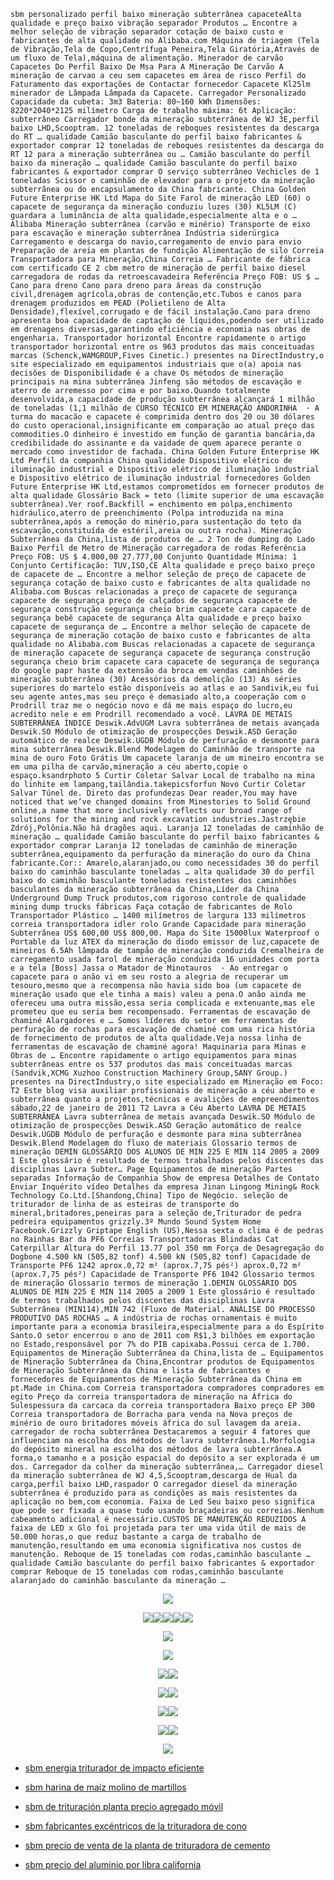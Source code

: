 
```
sbm personalizado perfil baixo mineração subterrânea capaceteAlta qualidade e preço baixo vibração separador Produtos … Encontre a melhor seleção de vibração separador cotação de baixo custo e fabricantes de alta qualidade no Alibaba.com Máquina de triagem (Tela de Vibração,Tela de Copo,Centrífuga Peneira,Tela Giratória,Através de um fluxo de Tela),máquina de alimentação. Minerador de carvão Capacetes Do Perfil Baixo De Msa Para A Mineração De Carvão A mineração de carvao a ceu sem capacetes em área de risco Perfil do Faturamento das exportações de Contactar fornecedor Capacete Kl25lm minerador de Lâmpada Lâmpada da Capacete. Carregador Personalizado Capacidade da cubeta: 3m3 Bateria: 80~160 kWh Dimensões: 8220*2040*2125 milímetro Carga de trabalho máxima: 6t Aplicação: subterrâneo Carregador bonde da mineração subterrânea de WJ 3E,perfil baixo LHD,Scooptram. 12 toneladas de reboques resistentes da descarga do RT … qualidade Camião basculante do perfil baixo fabricantes & exportador comprar 12 toneladas de reboques resistentes da descarga do RT 12 para a mineração subterrânea ou … Camião basculante do perfil baixo da mineração … qualidade Camião basculante do perfil baixo fabricantes & exportador comprar O serviço subterrâneo Vechicles de 1 toneladas Scissor o caminhão de elevador para o projeto da mineração subterrânea ou do encapsulamento da China fabricante. China Golden Future Enterprise HK Ltd Mapa do Site Farol de mineração LED (60) o capacete de segurança da mineração conduziu luzes (30) KL5LM (C) guardara a luminância de alta qualidade,especialmente alta e o … Alibaba Mineração subterrânea (carvão e minério) Transporte de eixo para escavação e mineração subterrânea Indústria siderúrgica Carregamento e descarga do navio,carregamento de envio para envio Preparação de areia em plantas de fundição Alimentação de silo Correia Transportadora para Mineração,China Correia … Fabricante de fábrica com certificado CE 2 cbm metro de mineração de perfil baixo diesel carregadora de rodas da retroescavadeira Referência Preço FOB: US $ … Cano para dreno Cano para dreno para áreas da construção civil,drenagem agrícola,obras de contenção,etc.Tubos e canos para drenagem produzidos em PEAD (Polietileno de Alta Densidade),flexível,corrugado e de fácil instalação.Cano para dreno apresenta boa capacidade de captação de líquidos,podendo ser utilizado em drenagens diversas,garantindo eficiência e economia nas obras de engenharia. Transportador horizontal Encontre rapidamente o artigo transportador horizontal entre os 963 produtos das mais conceituadas marcas (Schenck,WAMGROUP,Fives Cinetic.) presentes na DirectIndustry,o site especializado em equipamentos industriais que o(a) apoia nas decisões de Disponibilidade é a chave Os métodos de mineração principais na mina subterrânea Jinfeng são métodos de escavação e aterro de arremesso por cima e por baixo.Quando totalmente desenvolvida,a capacidade de produção subterrânea alcançará 1 milhão de toneladas (1,1 milhão de CURSO TÉCNICO EM MINERAÇÃO ANDORINHA  · A turma do macacão e capacete é comprimida dentro dos 20 ou 30 dólares do custo operacional,insignificante em comparação ao atual preço das commodities.O dinheiro é investido em função de garantia bancária,da credibilidade do assinante e da vaidade de quem aparece perante o mercado como investidor de fachada. China Golden Future Enterprise HK Ltd Perfil da companhia China qualidade Dispositivo elétrico de iluminação industrial e Dispositivo elétrico de iluminação industrial e Dispositivo elétrico de iluminação industrial fornecedores Golden Future Enterprise HK Ltd,estamos comprometidos em fornecer produtos de alta qualidade Glossário Back = teto (limite superior de uma escavação subterrânea).Ver roof.Backfill = enchimento em polpa,enchimento hidráulico,aterro de preenchimento (Polpa introduzida na mina subterrânea,após a remoção do minério,para sustentação do teto da escavação,constituída de estéril,areia ou outra rocha). Mineração Subterrânea da China,lista de produtos de … 2 Ton de dumping do Lado Baixo Perfil de Metro de Mineração carregadora de rodas Referência Preço FOB: US $ 4.000,00 27.777,00 Conjunto Quantidade Mínima: 1 Conjunto Certificação: TUV,ISO,CE Alta qualidade e preço baixo preço de capacete de … Encontre a melhor seleção de preço de capacete de segurança cotação de baixo custo e fabricantes de alta qualidade no Alibaba.com Buscas relacionadas a preço de capacete de segurança capacete de segurança preço de calçados de segurança capacete de segurança construção segurança cheio brim capacete cara capacete de segurança bebê capacete de segurança Alta qualidade e preço baixo capacete de segurança de … Encontre a melhor seleção de capacete de segurança de mineração cotação de baixo custo e fabricantes de alta qualidade no Alibaba.com Buscas relacionadas a capacete de segurança de mineração capacete de segurança capacete de segurança construção segurança cheio brim capacete cara capacete de segurança de segurança do google papr haste da extensão da broca em vendas caminhões de mineração subterrânea (30) Acessórios da demolição (13) As séries superiores do martelo estão disponíveis ao atlas e ao Sandivik,eu fui seu agente antes,mas seu preço é demasiado alto,a cooperação com o Prodrill traz me o negócio novo e dá me mais espaço do lucro,eu acredito nele e em Prodrill recomendado a você. LAVRA DE METAIS SUBTERRÂNEA ÍNDICE Deswik.AdvUGM Lavra subterrânea de metais avançada Deswik.SO Módulo de otimização de prospecções Deswik.ASD Geração automático de realce Deswik.UGDB Módulo de perfuração e desmonte para mina subterrânea Deswik.Blend Modelagem do Caminhão de transporte na mina de ouro Foto Grátis Um capacete laranja de um mineiro encontra se em uma pilha de carvão,mineração a céu aberto,copie o espaço.ksandrphoto 5 Curtir Coletar Salvar Local de trabalho na mina do linhite em lampang,tailândia.takepicsforfun Novo Curtir Coletar Salvar Túnel de. Direto das profundezas Dear reader,You may have noticed that we’ve changed domains from Minestories to Solid Ground online,a name that more inclusively reflects our broad range of solutions for the mining and rock excavation industries.Jastrzębie Zdrój,Polônia.Não há dragões aqui. Laranja 12 toneladas de caminhão de mineração … qualidade Camião basculante do perfil baixo fabricantes & exportador comprar Laranja 12 toneladas de caminhão de mineração subterrânea,equipamento da perfuração da mineração do ouro da China fabricante.Cor:: Amarelo,alaranjado,ou como necessidades 30 do perfil baixo do caminhão basculante toneladas … alta qualidade 30 do perfil baixo do caminhão basculante toneladas resistentes dos caminhões basculantes da mineração subterrânea da China,Líder da China Underground Dump Truck produtos,com rigoroso controle de qualidade mining dump trucks fábricas Faça cotação de fabricantes de Rolo Transportador Plástico … 1400 milímetros de largura 133 milímetros correia transportadora idler rolo Grande Capacidade para mineração Subterrânea US$ 600,00 US$ 800,00. Mapa do Site 15000lux Waterproof o Portable da luz ATEX da mineração do diodo emissor de luz,capacete de mineiros 6.5Ah lâmpada de tampão de mineração conduzida Cremalheira de carregamento usada farol de mineração conduzida 16 unidades com porta e a tela [Boss] Jassa o Matador de Minotauros  · Ao entregar o capacete para o anão vi em seu rosto a alegria de recuperar um tesouro,mesmo que a recompensa não havia sido boa (um capacete de mineração usado que ele tinha a mais) valeu a pena.O anão ainda me ofereceu uma outra missão,essa seria complicada e extenuante,mas ele prometeu que eu seria bem recompensado. Ferramentas de escavação de chaminé Alargadores e … Somos líderes do setor em ferramentas de perfuração de rochas para escavação de chaminé com uma rica história de fornecimento de produtos de alta qualidade.Veja nossa linha de ferramentas de escavação de chaminé agora! Maquinaria para Minas e Obras de … Encontre rapidamente o artigo equipamentos para minas subterrâneas entre os 537 produtos das mais conceituadas marcas (Sandvik,XCMG Xuzhoo Construction Machinery Group,SANY Group.) presentes na DirectIndustry,o site especializado em Mineração em Foco: T2 Este blog visa auxiliar profissionais de mineração a céu aberto e subterrânea quanto a projetos,técnicas e avalições de empreendimentos sábado,22 de janeiro de 2011 T2 Lavra a Céu Aberto LAVRA DE METAIS SUBTERRÂNEA Lavra subterrânea de metais avançada Deswik.SO Módulo de otimização de prospecções Deswik.ASD Geração automático de realce Deswik.UGDB Módulo de perfuração e desmonte para mina subterrânea Deswik.Blend Modelagem do fluxo de materiais Glossario termos de mineração DEMIN GLOSSÁRIO DOS ALUNOS DE MIN 225 E MIN 114 2005 a 2009 1 Este glossário é resultado de termos trabalhados pelos discentes das disciplinas Lavra Subter… Page Equipamentos de mineração Partes separadas Informação de Companhia Show de empresa Detalhes de Contato Enviar Inquérito vídeo Detalhes da empresa Jinan Lingong Mining& Rock Technology Co.Ltd.[Shandong,China] Tipo de Negócio. seleção de triturador de linha de as esteiras de transporte do mineral,britadores,peneiras para a seleção de,Triturador de pedra pedreira equipamentos grizzly.3º Mundo Sound System Home Facebook.Grizzly Griptape English (US),Nessa sexta o clima é de pedras no Rainhas Bar da PF6 Correias Transportadoras Blindadas Cat Caterpillar Altura do Perfil 13.77 pol 350 mm Força de Desagregação do Dogbone 4.500 kN (505,82 tonf) 4.500 kN (505,82 tonf) Capacidade de Transporte PF6 1242 aprox.0,72 m² (aprox.7,75 pés²) aprox.0,72 m² (aprox.7,75 pés²) Capacidade de Transporte PF6 1042 Glossario termos de mineração Glossario termos de mineração 1.DEMIN GLOSSÁRIO DOS ALUNOS DE MIN 225 E MIN 114 2005 a 2009 1 Este glossário é resultado de termos trabalhados pelos discentes das disciplinas Lavra Subterrânea (MIN114),MIN 742 (Fluxo de Material. ANÁLISE DO PROCESSO PRODUTIVO DAS ROCHAS … A indústria de rochas ornamentais é muito importante para a economia brasileira,especialmente para a do Espírito Santo.O setor encerrou o ano de 2011 com R$1,3 bilhões em exportação no Estado,responsável por 7% do PIB capixaba.Possui cerca de 1.700. Equipamentos de Mineração Subterrânea da China,lista de … Equipamentos de Mineração Subterrânea da China,Encontrar produtos de Equipamentos de Mineração Subterrânea da China e lista de fabricantes e fornecedores de Equipamentos de Mineração Subterrânea da China em pt.Made in China.com Correia transportadora compradores compradores em egito Preço da correia transportadora de mineração na África do Sulespessura da carcaca da correia transportadora Baixo preço EP 300 Correia transportadora de Borracha para venda na Nova preços de minério de ouro britadores móveis áfrica do sul lavagem da areia. carregador de rocha subterrânea Destacaremos a seguir 4 fatores que influenciam na escolha dos métodos de lavra subterrânea.1.Morfologia do depósito mineral na escolha dos métodos de lavra subterrânea.A forma,o tamanho e a posição espacial do depósito a ser explorada é um dos. Carregador da colher da mineração subterrânea,… Carregador diesel da mineração subterrânea de WJ 4,5,Scooptram,descarga de Hual da carga,perfil baixo LHD,raspador O carregador diesel da mineração subterrânea é produzido para as condições as mais resistentes da aplicação no bem,com economia. Faixa de Led Seu baixo peso significa que pode ser fixada a quase tudo usando braçadeiras ou correias.Nenhum cabeamento adicional é necessário.CUSTOS DE MANUTENÇÃO REDUZIDOS A faixa de LED x Glo foi projetada para ter uma vida útil de mais de 50.000 horas,o que reduz bastante a carga de trabalho de manutenção,resultando em uma economia significativa nos custos de manutenção. Reboque de 15 toneladas com rodas,caminhão basculante … qualidade Camião basculante do perfil baixo fabricantes & exportador comprar Reboque de 15 toneladas com rodas,caminhão basculante alaranjado do caminhão basculante da mineração … 
```

<div align="center">

<a href="https://es-crusher.shibang-china.com/github&k=sbm+personalizado+perfil+baixo+minera%C3%A7%C3%A3o+subterr%C3%A2nea+capacete"><img src="https://static.shibang-china.com/es/crusher/logo.jpg"></a>

<a href="https://es-crusher.shibang-china.com/github&k=sbm+personalizado+perfil+baixo+minera%C3%A7%C3%A3o+subterr%C3%A2nea+capacete"><img src="https://static.shibang-china.com/es/crusher/index.jpg"></a><a href="https://es-crusher.shibang-china.com/material.htmlgithub&k=sbm+personalizado+perfil+baixo+minera%C3%A7%C3%A3o+subterr%C3%A2nea+capacete"><img src="https://static.shibang-china.com/es/crusher/material.jpg"></a><a href="https://es-crusher.shibang-china.com/application.htmlgithub&k=sbm+personalizado+perfil+baixo+minera%C3%A7%C3%A3o+subterr%C3%A2nea+capacete"><img src="https://static.shibang-china.com/es/crusher/application.jpg"></a><a href="https://es-crusher.shibang-china.com/aboutus.htmlgithub&k=sbm+personalizado+perfil+baixo+minera%C3%A7%C3%A3o+subterr%C3%A2nea+capacete"><img src="https://static.shibang-china.com/es/crusher/aboutus.jpg"></a><a href="https://es-crusher.shibang-china.com/contact.htmlgithub&k=sbm+personalizado+perfil+baixo+minera%C3%A7%C3%A3o+subterr%C3%A2nea+capacete"><img src="https://static.shibang-china.com/es/crusher/contact.jpg"></a>

<a href="https://es-crusher.shibang-china.com/github&k=sbm+personalizado+perfil+baixo+minera%C3%A7%C3%A3o+subterr%C3%A2nea+capacete"><img src="https://static.shibang-china.com/es/crusher/banner.jpg"></a>

<a href="https://swt.shibang-china.com/github&k=sbm+personalizado+perfil+baixo+minera%C3%A7%C3%A3o+subterr%C3%A2nea+capacete"><img src="https://static.shibang-china.com/es/crusher/text.jpg"></a>

<a href="https://swt.shibang-china.com/github&k=sbm+personalizado+perfil+baixo+minera%C3%A7%C3%A3o+subterr%C3%A2nea+capacete"><img src="https://static.shibang-china.com/es/crusher/chat.jpg"></a><a href="https://es-crusher.shibang-china.com/contact.htmlgithub&k=sbm+personalizado+perfil+baixo+minera%C3%A7%C3%A3o+subterr%C3%A2nea+capacete"><img src="https://static.shibang-china.com/es/crusher/message.jpg"></a>

<a href="https://es-crusher.shibang-china.com/products/pe.htmlgithub&k=sbm+personalizado+perfil+baixo+minera%C3%A7%C3%A3o+subterr%C3%A2nea+capacete"><img src="https://static.shibang-china.com/es/crusher/pe.jpg"></a><a href="https://es-crusher.shibang-china.com/products/pf.htmlgithub&k=sbm+personalizado+perfil+baixo+minera%C3%A7%C3%A3o+subterr%C3%A2nea+capacete"><img src="https://static.shibang-china.com/es/crusher/pf.jpg"></a>

<a href="https://es-crusher.shibang-china.com/products/hpt.htmlgithub&k=sbm+personalizado+perfil+baixo+minera%C3%A7%C3%A3o+subterr%C3%A2nea+capacete"><img src="https://static.shibang-china.com/es/crusher/hpt.jpg"></a><a href="https://es-crusher.shibang-china.com/products/vsi.htmlgithub&k=sbm+personalizado+perfil+baixo+minera%C3%A7%C3%A3o+subterr%C3%A2nea+capacete"><img src="https://static.shibang-china.com/es/crusher/vsi.jpg"></a>

<a href="https://es-crusher.shibang-china.com/products/klv.htmlgithub&k=sbm+personalizado+perfil+baixo+minera%C3%A7%C3%A3o+subterr%C3%A2nea+capacete"><img src="https://static.shibang-china.com/es/crusher/klv.jpg"></a><a href="https://es-crusher.shibang-china.com/products/portable.htmlgithub&k=sbm+personalizado+perfil+baixo+minera%C3%A7%C3%A3o+subterr%C3%A2nea+capacete"><img src="https://static.shibang-china.com/es/crusher/portable.jpg"></a>

<a href="https://swt.shibang-china.com/github&k=sbm+personalizado+perfil+baixo+minera%C3%A7%C3%A3o+subterr%C3%A2nea+capacete"><img src="https://static.shibang-china.com/es/crusher/case.jpg"></a>

</div>


* [sbm energia triturador de impacto eficiente](sbm%20energia%20triturador%20de%20impacto%20eficiente.md)

* [sbm harina de maíz molino de martillos](sbm%20harina%20de%20ma%C3%ADz%20molino%20de%20martillos.md)

* [sbm de trituración planta precio agregado móvil](sbm%20de%20trituraci%C3%B3n%20planta%20precio%20agregado%20m%C3%B3vil.md)

* [sbm fabricantes excéntricos de la trituradora de cono](sbm%20fabricantes%20exc%C3%A9ntricos%20de%20la%20trituradora%20de%20cono.md)

* [sbm precio de venta de la planta de trituradora de cemento](sbm%20precio%20de%20venta%20de%20la%20planta%20de%20trituradora%20de%20cemento.md)

* [sbm precio del aluminio por libra california](sbm%20precio%20del%20aluminio%20por%20libra%20california.md)